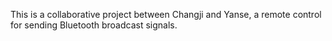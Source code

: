 This is a collaborative project between Changji and Yanse, a remote control for sending Bluetooth broadcast signals.
